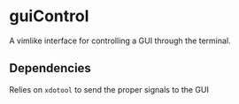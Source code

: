 # guiControl

A vimlike interface for controlling a GUI through the terminal.

## Dependencies

Relies on `xdotool` to send the proper signals to the GUI
